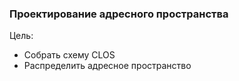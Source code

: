 ### Проектирование адресного пространства

Цель:
- Собрать схему CLOS
- Распределить адресное пространство
